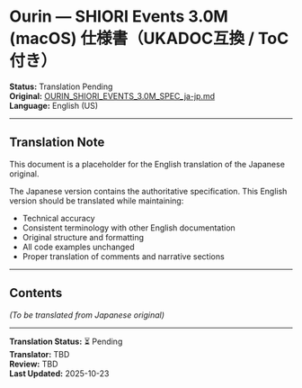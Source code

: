 # Ourin — **SHIORI Events 3.0M (macOS)** 仕様書（UKADOC互換 / ToC付き）

**Status:** Translation Pending  
**Original:** [OURIN_SHIORI_EVENTS_3.0M_SPEC_ja-jp.md](./OURIN_SHIORI_EVENTS_3.0M_SPEC_ja-jp.md)  
**Language:** English (US)

---

## Translation Note

This document is a placeholder for the English translation of the Japanese original.

The Japanese version contains the authoritative specification. This English version should be translated while maintaining:

- Technical accuracy
- Consistent terminology with other English documentation
- Original structure and formatting
- All code examples unchanged
- Proper translation of comments and narrative sections

---

## Contents

*(To be translated from Japanese original)*

---

**Translation Status:** ⏳ Pending  
**Translator:** TBD  
**Review:** TBD  
**Last Updated:** 2025-10-23
